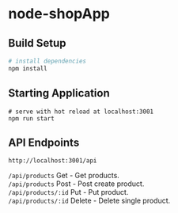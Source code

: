 # node-shopApp


## Build Setup

``` bash
# install dependencies
npm install
```

## Starting Application


``` 
# serve with hot reload at localhost:3001
npm run start
```


## API Endpoints

``` 
http://localhost:3001/api
```

`/api/products`  Get - Get products. </br>
`/api/products`  Post - Post create product. </br>
`/api/products/:id`  Put - Put product. </br>
`/api/products/:id`  Delete - Delete single product. </br>

